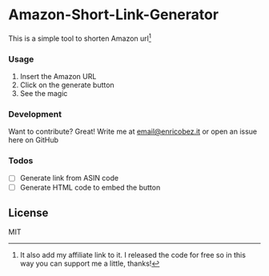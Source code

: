 # Amazon-Short-Link-Generator
This is a simple tool to shorten Amazon url[^1]

### Usage
1. Insert the Amazon URL 
2. Click on the generate button
3. See the magic

### Development

Want to contribute? Great!
Write me at email@enricobez.it or open an issue here on GitHub

### Todos

- [ ]  Generate link from ASIN code
- [ ]  Generate HTML code to embed the button

License
----

MIT


[^1]: It also add my affiliate link to it. I released the code for free so in this way you can support me a little, thanks!
